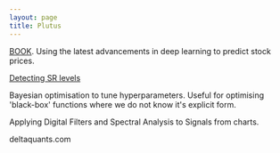 ```yaml
---
layout: page
title: Plutus
---
```


[BOOK](https://towardsdatascience.com/aifortrading-2edd6fac689d). Using the latest advancements in deep learning to predict stock prices.

[Detecting SR levels](https://towardsdatascience.com/detection-of-price-support-and-resistance-levels-in-python-baedc44c34c9)


Bayesian optimisation to tune hyperparameters. Useful for optimising 'black-box' functions where we do not know it's explicit form.

Applying Digital Filters and Spectral Analysis to Signals from charts.

deltaquants.com
